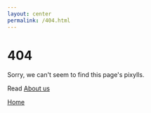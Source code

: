 ```yaml
---
layout: center
permalink: /404.html
---
```


# 404

Sorry, we can't seem to find this page's pixylls.

Read <a href="https://github.com/in28minutes/in28minutes-initiatives/tree/master/The-in28Minutes-Way">About us</a>

<div class="mt3">
  <a href="{{ site.baseurl }}/" class="button button-blue button-big">Home</a>
</div>
